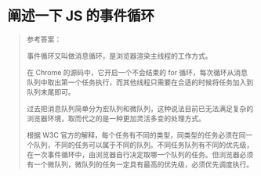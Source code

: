 # 阐述一下 JS 的事件循环

> 参考答案：
>
> 事件循环又叫做消息循环，是浏览器<errb>渲染主线程</errb>的工作方式。
>
> 在 Chrome 的源码中，它开启一个不会结束的 for 循环，<errb>每次循环从消息队列中取出第一个任务执行</errb>，而其他线程只需要在合适的时候将任务加入到队列末尾即可。
>
> 过去把消息队列简单分为<errb>宏队列和微队列</errb>，这种说法目前已无法满足复杂的浏览器环境，取而代之的是一种更加灵活多变的处理方式。
>
> 根据 W3C 官方的解释，每个任务有不同的类型，<errb>同类型的任务必须在同一个队列，不同的任务可以属于不同的队列</errb>。不同任务队列有不同的优先级，在一次事件循环中，由浏览器自行决定取哪一个队列的任务。但浏览器必须有一个微队列，微队列的任务一定具有<errb>最高的优先级</errb>，必须优先调度执行。
